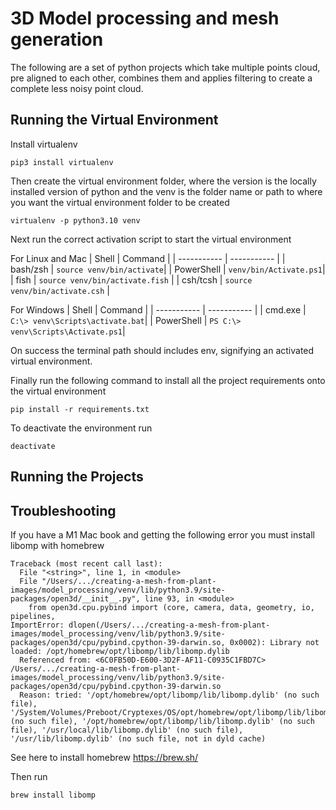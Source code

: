 # 3D Model processing and mesh generation

The following are a set of python projects which take multiple points cloud, pre aligned to each other, combines them and applies filtering to create a complete less noisy point cloud.

## Running the Virtual Environment

Install virtualenv

```
pip3 install virtualenv
```

Then create the virtual environment folder, where the version is the locally installed version of python and the venv is the folder name or path to where you want the virtual environment folder to be created

```
virtualenv -p python3.10 venv
```

Next run the correct activation script to start the virtual environment

For Linux and Mac
| Shell | Command |
| ----------- | ----------- |
| bash/zsh | `source venv/bin/activate`|
| PowerShell | `venv/bin/Activate.ps1`|
| fish | `source venv/bin/activate.fish` |
| csh/tcsh | `source venv/bin/activate.csh` |

For Windows
| Shell | Command |
| ----------- | ----------- |
| cmd.exe | `C:\> venv\Scripts\activate.bat`|
| PowerShell | `PS C:\> venv\Scripts\Activate.ps1`|

On success the terminal path should includes env, signifying an activated virtual environment.

Finally run the following command to install all the project requirements onto the virtual environment

```
pip install -r requirements.txt
```

To deactivate the environment run

```
deactivate
```

## Running the Projects

## Troubleshooting

If you have a M1 Mac book and getting the following error you must install libomp with homebrew

```
Traceback (most recent call last):
  File "<string>", line 1, in <module>
  File "/Users/.../creating-a-mesh-from-plant-images/model_processing/venv/lib/python3.9/site-packages/open3d/__init__.py", line 93, in <module>
    from open3d.cpu.pybind import (core, camera, data, geometry, io, pipelines,
ImportError: dlopen(/Users/.../creating-a-mesh-from-plant-images/model_processing/venv/lib/python3.9/site-packages/open3d/cpu/pybind.cpython-39-darwin.so, 0x0002): Library not loaded: /opt/homebrew/opt/libomp/lib/libomp.dylib
  Referenced from: <6C0FB50D-E600-3D2F-AF11-C0935C1FBD7C> /Users/.../creating-a-mesh-from-plant-images/model_processing/venv/lib/python3.9/site-packages/open3d/cpu/pybind.cpython-39-darwin.so
  Reason: tried: '/opt/homebrew/opt/libomp/lib/libomp.dylib' (no such file), '/System/Volumes/Preboot/Cryptexes/OS/opt/homebrew/opt/libomp/lib/libomp.dylib' (no such file), '/opt/homebrew/opt/libomp/lib/libomp.dylib' (no such file), '/usr/local/lib/libomp.dylib' (no such file), '/usr/lib/libomp.dylib' (no such file, not in dyld cache)
```

See here to install homebrew https://brew.sh/

Then run

```
brew install libomp
```
